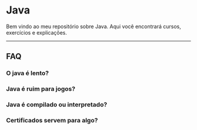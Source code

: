 # Java
Bem vindo ao meu repositório sobre Java. Aqui você encontrará cursos, exercícios e explicações.


___________________________

## FAQ

### O java é lento? 

### Java é ruim para jogos?

### Java é compilado ou interpretado?

### Certificados servem para algo? 

